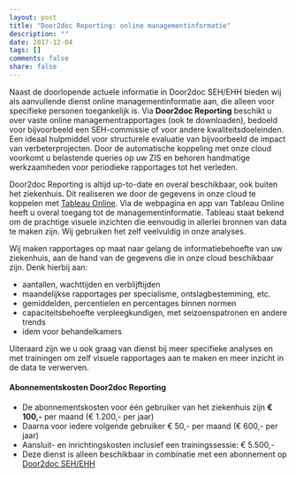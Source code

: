 ```yaml
---
layout: post
title: "Door2doc Reporting: online managementinformatie"
description: ""
date: 2017-12-04
tags: []
comments: false
share: false
---
```

Naast de doorlopende actuele informatie in Door2doc SEH/EHH bieden wij als aanvullende dienst online managementinformatie aan, die alleen voor specifieke personen toegankelijk is. Via **Door2doc Reporting** beschikt u over vaste online managementrapportages (ook te downloaden), bedoeld voor bijvoorbeeld een SEH-commissie of voor andere kwaliteitsdoeleinden. Een ideaal hulpmiddel voor structurele evaluatie van bijvoorbeeld de impact van verbeterprojecten. Door de automatische koppeling met onze cloud voorkomt u belastende queries op uw ZIS en behoren handmatige werkzaamheden voor periodieke rapportages tot het verleden.

Door2doc Reporting is altijd up-to-date en overal beschikbaar, ook buiten het ziekenhuis. Dit realiseren we door de gegevens in onze cloud te koppelen met [Tableau Online](https://www.tableau.com/online/). Via de webpagina en app van Tableau Online heeft u overal toegang tot de managementinformatie. Tableau staat bekend om de prachtige visuele inzichten die eenvoudig in allerlei bronnen van data te maken zijn. Wij gebruiken het zelf veelvuldig in onze analyses.

Wij maken rapportages op maat naar gelang de informatiebehoefte van uw ziekenhuis, aan de hand van de gegevens die in onze cloud beschikbaar zijn. Denk hierbij aan:
* aantallen, wachttijden en verblijftijden
* maandelijkse rapportages per specialisme, ontslagbestemming, etc.
* gemiddelden, percentielen en percentages binnen normen
* capaciteitsbehoefte verpleegkundigen, met seizoenspatronen en andere trends
* idem voor behandelkamers

Uiteraard zijn we u ook graag van dienst bij meer specifieke analyses en met trainingen om zelf visuele rapportages aan te maken en meer inzicht in de data te verwerven.

#### Abonnementskosten Door2doc Reporting
* De abonnementskosten voor één gebruiker van het ziekenhuis zijn **€ 100,-** per maand (€ 1.200,- per jaar)
* Daarna voor iedere volgende gebruiker € 50,- per maand (€ 600,- per jaar)
* Aansluit- en inrichtingskosten inclusief een trainingssessie: € 5.500,-
* Deze dienst is alleen beschikbaar in combinatie met een abonnement op [Door2doc SEH/EHH](http://docs.door2doc.com/2017-12-07/prijsindicatie)